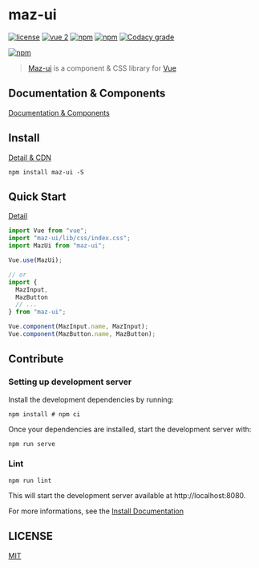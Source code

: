 # maz-ui

[![license](https://img.shields.io/github/license/LouisMazel/maz-ui.svg?style=flat-square)](https://github.com/LouisMazel/maz-ui/blob/master/LICENSE)
[![vue 2](https://img.shields.io/badge/vue-2-42b983.svg?style=flat-square)](https://vuejs.org)
[![npm](https://img.shields.io/npm/v/maz-ui.svg?style=flat-square)](https://www.npmjs.com/package/maz-ui)
[![npm](https://img.shields.io/npm/dt/maz-ui.svg?style=flat-square)](https://www.npmjs.com/package/maz-ui)
[![Codacy grade](https://img.shields.io/codacy/grade/3d15a7c11bfe47c69a2aed93cc67cc29.svg?style=flat-square)](https://www.codacy.com/app/LouisMazel/maz-ui)

[![npm](https://nodei.co/npm/maz-ui.png?downloads=true&downloadRank=true&stars=true)](https://www.npmjs.com/package/maz-ui)

> [Maz-ui](https://github.com/LouisMazel/maz-ui) is a component & CSS library for [Vue](https://vuejs.org)

## Documentation & Components

[Documentation & Components](https://louismazel.github.io/maz-ui/)

## Install

[Detail & CDN](https://louismazel.github.io/maz-ui/#/documentation/install)

```shell
npm install maz-ui -S
```

## Quick Start

[Detail](https://louismazel.github.io/maz-ui/#/documentation/get-started)

```javascript
import Vue from "vue";
import "maz-ui/lib/css/index.css";
import MazUi from "maz-ui";

Vue.use(MazUi);

// or
import {
  MazInput,
  MazButton
  // ...
} from "maz-ui";

Vue.component(MazInput.name, MazInput);
Vue.component(MazButton.name, MazButton);
```

## Contribute

### Setting up development server

Install the development dependencies by running:

```shell
npm install # npm ci
```

Once your dependencies are installed, start the development server with:

```shell
npm run serve
```

### Lint

```shell
npm run lint
```

This will start the development server available at http://localhost:8080.

For more informations, see the [Install Documentation](https://louismazel.github.io/maz-ui/#/documentation/install)

## LICENSE

[MIT](LICENSE)
